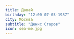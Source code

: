 ```yaml
---
title: Давай
birthday: "12:00 07-03-1987"
city: Москва
subtitle: "Денис Старов"
icon: sea-me.jpg
---
```

